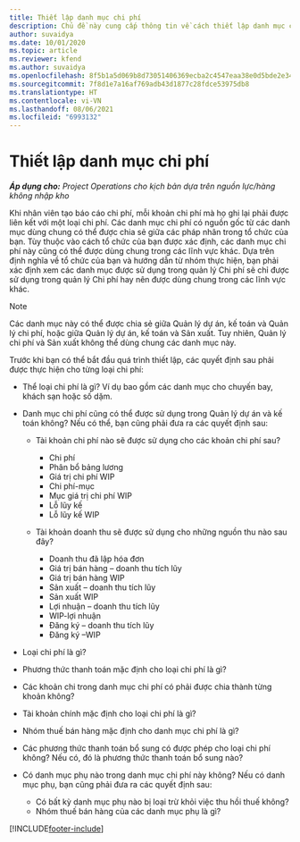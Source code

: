```yaml
---
title: Thiết lập danh mục chi phí
description: Chủ đề này cung cấp thông tin về cách thiết lập danh mục chi phí và danh mục chia sẻ cho báo cáo chi phí.
author: suvaidya
ms.date: 10/01/2020
ms.topic: article
ms.reviewer: kfend
ms.author: suvaidya
ms.openlocfilehash: 8f5b1a5d069b8d73051406369ecba2c4547eaa38e0d5bde2e34f52c5b7b724bd
ms.sourcegitcommit: 7f8d1e7a16af769adb43d1877c28fdce53975db8
ms.translationtype: HT
ms.contentlocale: vi-VN
ms.lasthandoff: 08/06/2021
ms.locfileid: "6993132"
---
```

# <a name="set-up-expense-categories"></a>Thiết lập danh mục chi phí

_**Áp dụng cho:** Project Operations cho kịch bản dựa trên nguồn lực/hàng không nhập kho_

Khi nhân viên tạo báo cáo chi phí, mỗi khoản chi phí mà họ ghi lại phải được liên kết với một loại chi phí. Các danh mục chi phí có nguồn gốc từ các danh mục dùng chung có thể được chia sẻ giữa các pháp nhân trong tổ chức của bạn. Tùy thuộc vào cách tổ chức của bạn được xác định, các danh mục chi phí này cũng có thể được dùng chung trong các lĩnh vực khác. Dựa trên định nghĩa về tổ chức của bạn và hướng dẫn từ nhóm thực hiện, bạn phải xác định xem các danh mục được sử dụng trong quản lý Chi phí sẽ chỉ được sử dụng trong quản lý Chi phí hay nên được dùng chung trong các lĩnh vực khác.

> [!NOTE]
> Các danh mục này có thể được chia sẻ giữa Quản lý dự án, kế toán và Quản lý chi phí, hoặc giữa Quản lý dự án, kế toán và Sản xuất. Tuy nhiên, Quản lý chi phí và Sản xuất không thể dùng chung các danh mục này.

Trước khi bạn có thể bắt đầu quá trình thiết lập, các quyết định sau phải được thực hiện cho từng loại chi phí:

- Thể loại chi phí là gì? Ví dụ bao gồm các danh mục cho chuyến bay, khách sạn hoặc số dặm.
- Danh mục chi phí cũng có thể được sử dụng trong Quản lý dự án và kế toán không? Nếu có thể, bạn cũng phải đưa ra các quyết định sau:

    - Tài khoản chi phí nào sẽ được sử dụng cho các khoản chi phí sau?

        - Chi phí
        - Phân bổ bảng lương
        - Giá trị chi phí WIP
        - Chi phí-mục
        - Mục giá trị chi phí WIP
        - Lỗ lũy kế
        - Lỗ lũy kế WIP

    - Tài khoản doanh thu sẽ được sử dụng cho những nguồn thu nào sau đây?

        - Doanh thu đã lập hóa đơn
        - Giá trị bán hàng – doanh thu tích lũy
        - Giá trị bán hàng WIP
        - Sản xuất – doanh thu tích lũy
        - Sản xuất WIP
        - Lợi nhuận – doanh thu tích lũy
        - WIP-lợi nhuận
        - Đăng ký – doanh thu tích lũy
        - Đăng ký –WIP

- Loại chi phí là gì?
- Phương thức thanh toán mặc định cho loại chi phí là gì?
- Các khoản chi trong danh mục chi phí có phải được chia thành từng khoản không?
- Tài khoản chính mặc định cho loại chi phí là gì?
- Nhóm thuế bán hàng mặc định cho danh mục chi phí là gì?
- Các phương thức thanh toán bổ sung có được phép cho loại chi phí không? Nếu có, đó là phương thức thanh toán bổ sung nào?
- Có danh mục phụ nào trong danh mục chi phí này không? Nếu có danh mục phụ, bạn cũng phải đưa ra các quyết định sau:

    - Có bất kỳ danh mục phụ nào bị loại trừ khỏi việc thu hồi thuế không?
    - Nhóm thuế bán hàng của các danh mục phụ là gì?


[!INCLUDE[footer-include](../includes/footer-banner.md)]